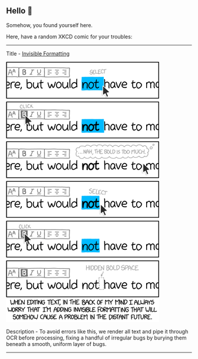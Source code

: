 ## Hello 👀

Somehow, you found yourself here.

Here, have a random XKCD comic for your troubles:

-----------------------------------

Title - [Invisible Formatting](https://xkcd.com/2109)

![Invisible Formatting](./random_comic.png)

Description - To avoid errors like this, we render all text and pipe it through OCR before processing, fixing a handful of irregular bugs by burying them beneath a smooth, uniform layer of bugs.

-----------------------------------